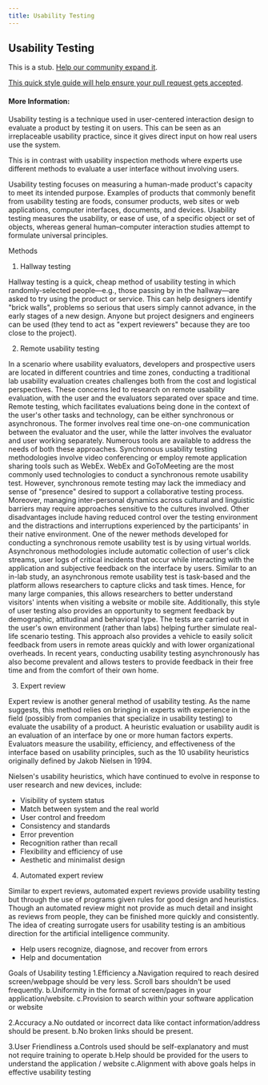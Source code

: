 ```yaml
---
title: Usability Testing
---
```

## Usability Testing

This is a stub. <a href='https://github.com/freecodecamp/guides/tree/master/src/pages/user-experience-design/usability-testing/index.md' target='_blank' rel='nofollow'>Help our community expand it</a>.

<a href='https://github.com/freecodecamp/guides/blob/master/README.md' target='_blank' rel='nofollow'>This quick style guide will help ensure your pull request gets accepted</a>.

<!-- The article goes here, in GitHub-flavored Markdown. Feel free to add YouTube videos, images, and CodePen/JSBin embeds  -->

#### More Information:
<!-- Please add any articles you think might be helpful to read before writing the article -->

Usability testing is a technique used in user-centered interaction design to evaluate a product by testing it on users. This can be seen as an irreplaceable usability practice, since it gives direct input on how real users use the system.

This is in contrast with usability inspection methods where experts use different methods to evaluate a user interface without involving users. 

Usability testing focuses on measuring a human-made product's capacity to meet its intended purpose. Examples of products that commonly benefit from usability testing are foods, consumer products, web sites or web applications, computer interfaces, documents, and devices. Usability testing measures the usability, or ease of use, of a specific object or set of objects, whereas general human–computer interaction studies attempt to formulate universal principles.

Methods

1. Hallway testing 

Hallway testing is a quick, cheap method of usability testing in which randomly-selected people—e.g., those passing by in the hallway—are asked to try using the product or service. This can help designers identify "brick walls", problems so serious that users simply cannot advance, in the early stages of a new design. Anyone but project designers and engineers can be used (they tend to act as "expert reviewers" because they are too close to the project).

2. Remote usability testing

In a scenario where usability evaluators, developers and prospective users are located in different countries and time zones, conducting a traditional lab usability evaluation creates challenges both from the cost and logistical perspectives. These concerns led to research on remote usability evaluation, with the user and the evaluators separated over space and time. Remote testing, which facilitates evaluations being done in the context of the user's other tasks and technology, can be either synchronous or asynchronous. The former involves real time one-on-one communication between the evaluator and the user, while the latter involves the evaluator and user working separately. Numerous tools are available to address the needs of both these approaches.
Synchronous usability testing methodologies involve video conferencing or employ remote application sharing tools such as WebEx. WebEx and GoToMeeting are the most commonly used technologies to conduct a synchronous remote usability test. However, synchronous remote testing may lack the immediacy and sense of "presence" desired to support a collaborative testing process. Moreover, managing inter-personal dynamics across cultural and linguistic barriers may require approaches sensitive to the cultures involved. Other disadvantages include having reduced control over the testing environment and the distractions and interruptions experienced by the participants' in their native environment. One of the newer methods developed for conducting a synchronous remote usability test is by using virtual worlds.
Asynchronous methodologies include automatic collection of user's click streams, user logs of critical incidents that occur while interacting with the application and subjective feedback on the interface by users. Similar to an in-lab study, an asynchronous remote usability test is task-based and the platform allows researchers to capture clicks and task times. Hence, for many large companies, this allows researchers to better understand visitors' intents when visiting a website or mobile site. Additionally, this style of user testing also provides an opportunity to segment feedback by demographic, attitudinal and behavioral type. The tests are carried out in the user's own environment (rather than labs) helping further simulate real-life scenario testing. This approach also provides a vehicle to easily solicit feedback from users in remote areas quickly and with lower organizational overheads. In recent years, conducting usability testing asynchronously has also become prevalent and allows testers to provide feedback in their free time and from the comfort of their own home.

3. Expert review

Expert review is another general method of usability testing. As the name suggests, this method relies on bringing in experts with experience in the field (possibly from companies that specialize in usability testing) to evaluate the usability of a product.
A heuristic evaluation or usability audit is an evaluation of an interface by one or more human factors experts. Evaluators measure the usability, efficiency, and effectiveness of the interface based on usability principles, such as the 10 usability heuristics originally defined by Jakob Nielsen in 1994.

Nielsen's usability heuristics, which have continued to evolve in response to user research and new devices, include:

* Visibility of system status
* Match between system and the real world
* User control and freedom
* Consistency and standards
* Error prevention
* Recognition rather than recall
* Flexibility and efficiency of use
* Aesthetic and minimalist design

4. Automated expert review

Similar to expert reviews, automated expert reviews provide usability testing but through the use of programs given rules for good design and heuristics. Though an automated review might not provide as much detail and insight as reviews from people, they can be finished more quickly and consistently. The idea of creating surrogate users for usability testing is an ambitious direction for the artificial intelligence community.
* Help users recognize, diagnose, and recover from errors
* Help and documentation


Goals of Usability testing
1.Efficiency
a.Navigation required to reach desired screen/webpage should be very less. Scroll bars shouldn't be used frequently.
b.Uniformity in the format of screen/pages in your application/website.
c.Provision to search within your software application or website

2.Accuracy
a.No outdated or incorrect data like contact information/address should be present.
b.No broken links should be present.

3.User Friendliness
a.Controls used should be self-explanatory and must not require training to operate
b.Help should be provided for the users to understand the application / website
c.Alignment with above goals helps in effective usability testing
